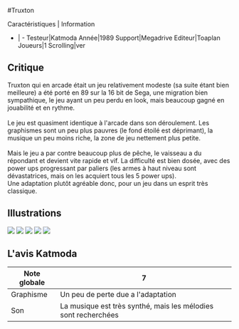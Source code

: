 #Truxton

Caractéristiques | Information
- | -
Testeur|Katmoda
Année|1989
Support|Megadrive
Editeur|Toaplan
Joueurs|1
Scrolling|ver

## Critique
Truxton qui en arcade était un jeu relativement modeste (sa suite étant bien meilleure) a été porté en 89 sur la 16 bit de Sega, une migration bien sympathique, le jeu ayant un peu perdu en look, mais beaucoup gagné en jouabilité et en rythme.<br/><br/>Le jeu est quasiment identique à l'arcade dans son déroulement. Les graphismes sont un peu plus pauvres (le fond étoilé est déprimant), la musique un peu moins riche, la zone de jeu nettement plus petite.<br/><br/>Mais le jeu a par contre beaucoup plus de pêche, le vaisseau a du répondant et devient vite rapide et vif. La difficulté est bien dosée, avec des power ups progressant par paliers (les armes à haut niveau sont dévastatrices, mais on les acquiert tous les 5 power ups).<br/>Une adaptation plutôt agréable donc, pour un jeu dans un esprit très classique.

## Illustrations
![](http://www.shmup.com/images/thumbs/truxton_md.gif)
![](http://www.shmup.com/images/thumbs/truxton_md-2.gif)
![](http://www.shmup.com/images/thumbs/)
![](http://www.shmup.com/images/thumbs/)
![](http://www.shmup.com/images/thumbs/)

## L'avis Katmoda
Note globale|7
-|-
Graphisme|Un peu de perte due a l'adaptation
Son|La musique est très synthé, mais les mélodies sont recherchées
